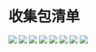 # 收集包清单

![](assets/book_img/collect/1.jpg)
![](assets/book_img/collect/2.jpg)
![](assets/book_img/collect/3.jpg)
![](assets/book_img/collect/4.jpg)
![](assets/book_img/collect/5.jpg)
![](assets/book_img/collect/6.jpg)
![](assets/book_img/collect/7.jpg)
![](assets/book_img/collect/8.jpg)